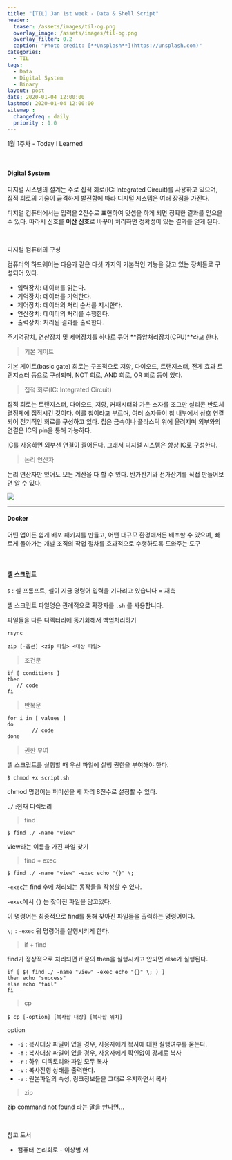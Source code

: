 ```yaml
---
title: "[TIL] Jan 1st week - Data & Shell Script"
header:
  teaser: /assets/images/til-og.png
  overlay_image: /assets/images/til-og.png
  overlay_filter: 0.2
  caption: "Photo credit: [**Unsplash**](https://unsplash.com)"
categories:
  - TIL
tags:
  - Data
  - Digital System
  - Binary
layout: post
date: 2020-01-04 12:00:00
lastmod: 2020-01-04 12:00:00
sitemap :
  changefreq : daily
  priority : 1.0
---
```


1월 1주차 - Today I Learned

<br>

#### Digital System

디지털 시스템의 설계는 주로 집적 회로(IC: Integrated Circuit)를 사용하고 있으며, 집적 회로의 기술이 급격하게 발전함에 따라 디지털 시스템은 여러 장점을 가진다.

디지털 컴퓨터에서는 입력을 2진수로 표현하여 덧셈을 하게 되면 정확한 결과를 얻으을 수 있다. 따라서 신호를 **이산 신호**로 바꾸어 처리하면 정확성이 있는 결과를 얻게 된다.

<br>

디지털 컴퓨터의 구성

컴퓨터의 하드웨어는 다음과 같은 다섯 가지의 기본적인 기능을 갖고 있는 장치들로 구성되어 있다.

- 입력장치: 데이터를 읽는다.
- 기억장치: 데이터를 기억한다.
- 제어장치: 데이터의 처리 순서를 지시한다.
- 연산장치: 데이터의 처리를 수행한다.
- 출력장치: 처리된 결과를 출력한다.

주기억장치, 연산장치 및 제어장치를 하나로 묶어 **중앙처리장치(CPU)**라고 한다.



> 기본 게이트

기본 게이트(basic gate) 회로는 구조적으로 저항, 다이오드, 트랜지스터, 전계 효과 트랜지스터 등으로 구성되며, NOT 회로, AND 회로, OR 회로 등이 있다.



> 집적 회로(IC: Integrated Circuit)

집적 회로는 트랜지스터, 다이오드, 저항, 커패시터와 가은 소자를 조그만 실리콘 반도체 결정체에 집적시킨 것이다. 이를 칩이라고 부르며, 여러 소자들이 칩 내부에서 상호 연결되어 전기적인 회로를 구성하고 있다. 칩은 금속이나 플라스틱 위에 올려지며 외부와의 연결은 IC의 pin을 통해 가능하다.

IC를 사용하면 외부선 연결이 줄어든다. 그래서 디지털 시스템은 항상 IC로 구성한다.



> 논리 연산자

논리 연산자만 있어도 모든 계산을 다 할 수 있다. 반가산기와 전가산기를 직접 만들어보면 알 수 있다.

<img align="center" src="http://itwiki.kr/images/3/39/%EC%A0%84%EA%B0%80%EC%82%B0%EA%B8%B0.png">

---

#### Docker

어떤 앱이든 쉽게 배포 패키지를 만들고, 어떤 대규모 환경에서든 배포할 수 있으며, 빠르게 돌아가는 개발 조직의 작업 절차를 효과적으로 수행하도록 도와주는 도구

<br>

#### 셸 스크립트

`$` : 셸 프롬프트, 셸이 지금 명령어 입력을 기다리고 있습니다 = 재촉

셸 스크립트 파일명은 관례적으로 확장자를 `.sh` 를 사용합니다. 



파일들을 다른 디렉터리에 동기화해서 백업처리하기

`rsync`

```
zip [-옵션] <zip 파일> <대상 파일>
```



> 조건문

```shell
if [ conditions ]
then
   // code
fi
```

> 반복문

```shell
for i in [ values ]
do
		// code
done
```

> 권한 부여

셸 스크립트를 실행할 때 우선 파일에 실행 권한을 부여해야 한다.

```shell
$ chmod +x script.sh
```

chmod 명령어는 퍼미션을 세 자리 8진수로 설정할 수 있다.

`./` :현재 디렉토리

> find

```shell
$ find ./ -name "view"
```

view라는 이름을 가진 파일 찾기

> find + exec

```shell
$ find ./ -name "view" -exec echo "{}" \;
```

`-exec`는 find 후에 처리되는 동작들을 작성할 수 있다.

`-exec`에서 `{}` 는 찾아진 파일을 담고있다.

이 명령어는 최종적으로 find를 통해 찾아진 파일들을 출력하는 명령어이다.

`\;` : `-exec` 뒤 명령어를 실행시키게 한다.

> if + find

find가 정상적으로 처리되면 if 문의 then을 실행시키고 안되면 else가 실행된다.

```shell
if [ $( find ./ -name "view" -exec echo "{}" \; ) ]
then echo "success"
else echo "fail"
fi
```

> cp

```shell
$ cp [-option] [복사할 대상] [복사할 위치]
```

option

- `-i` : 복사대상 파일이 있을 경우, 사용자에게 복사에 대한 실행여부를 묻는다.
- `-f` : 복사대상 파일이 있을 경우, 사용자에게 확인없이 강제로 복사
- `-r` : 하위 디렉토리와 파일 모두 복사
- `-v` : 복사진행 상태를 출력한다.
- `-a` : 원본파일의 속성, 링크정보들을 그대로 유지하면서 복사



> zip

zip command not found 라는 말을 만나면...



<br>

참고 도서

- 컴퓨터 논리회로 - 이상범 저